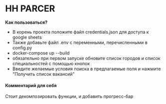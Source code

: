 # HH PARCER 

**Как пользоваться?**

- В корень проекта положите файл credentials.json для доступа к google sheets
- Также добавьте файл .env с переменными, перечисленными в config.py
- docker-compose up --build
- обязательно при первом запуске обновите список городов и список специальностей с помощью кнопок
- Введите желаемые условия поиска в предлагаемые поля и нажмите "Получить список вакансий"


#### Комментарий для себя

Стоит декомпозировать функции, и добавить прогресс-бар
